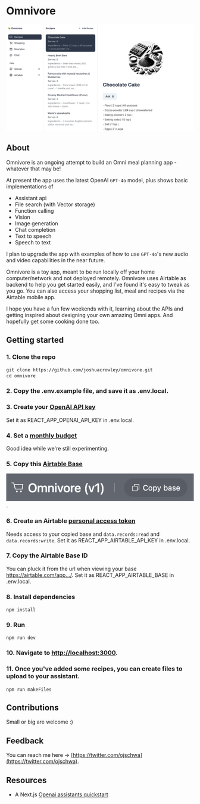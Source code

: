 # Omnivore

![Omnivore app](public/Hero.png)

## About

Omnivore is an ongoing attempt to build an Omni meal planning app - whatever that may be!

At present the app uses the latest OpenAI `GPT-4o` model, plus shows basic implementations of

- Assistant api
- File search (with Vector storage)
- Function calling
- Vision
- Image generation
- Chat completion
- Text to speech
- Speech to text

I plan to upgrade the app with examples of how to use `GPT-4o`'s new audio and video capabilities in the near future.

Omnivore is a toy app, meant to be run locally off your home computer/network and not deployed remotely. Omnivore uses Airtable as backend to help you get started easily, and I've found it's easy to tweak as you go. You can also access your shopping list, meal and recipes via the Airtable mobile app.

I hope you have a fun few weekends with it, learning about the APIs and getting inspired about designing your own amazing Omni apps. And hopefully get some cooking done too.

## Getting started

### 1. Clone the repo

```shell
git clone https://github.com/joshuacrowley/omnivore.git
cd omnivore
```

### 2. Copy the .env.example file, and save it as .env.local.

### 3. Create your [OpenAI API key](https://platform.openai.com/api-keys)

Set it as REACT_APP_OPENAI_API_KEY in .env.local.

### 4. Set a [monthly budget](https://platform.openai.com/settings/organization/limits)

Good idea while we're still experimenting.

### 5. Copy this [Airtable Base](https://airtable.com/appdqcBRR3roXoUQd/shrWBkBRSTnR6xfZs)

![Airtable base](./public/airtable-base.png).

### 6. Create an Airtable [personal access token](https://airtable.com/create/tokens)

Needs access to your copied base and `data.records:read` and `data.records:write`. Set it as REACT_APP_AIRTABLE_API_KEY in .env.local.

### 7. Copy the Airtable Base ID

You can pluck it from the url when viewing your base https://airtable.com/app.../. Set it as REACT_APP_AIRTABLE_BASE in .env.local.

### 8. Install dependencies

```shell
npm install
```

### 9. Run

```shell
npm run dev
```

### 10. Navigate to [http://localhost:3000](http://localhost:3000).

### 11. Once you've added some recipes, you can create files to upload to your assistant.

```shell
npm run makeFiles
```

## Contributions

Small or big are welcome :)

## Feedback

You can reach me here -> [https://twitter.com/ojschwa](https://twitter.com/ojschwa).

## Resources

- A Next.js [Openai assistants quickstart](https://github.com/openai/openai-assistants-quickstart)
